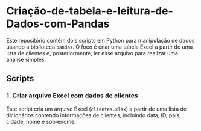 # Criação-de-tabela-e-leitura-de-Dados-com-Pandas
Este repositório contém dois scripts em Python para manipulação de dados usando a biblioteca `pandas`. O foco é criar uma tabela Excel a partir de uma lista de clientes e, posteriormente, ler esse arquivo para realizar uma análise simples.


## Scripts

### 1. Criar arquivo Excel com dados de clientes

Este script cria um arquivo Excel (`clientes.xlsx`) a partir de uma lista de dicionários contendo informações de clientes, incluindo data, ID, país, cidade, nome e sobrenome.

